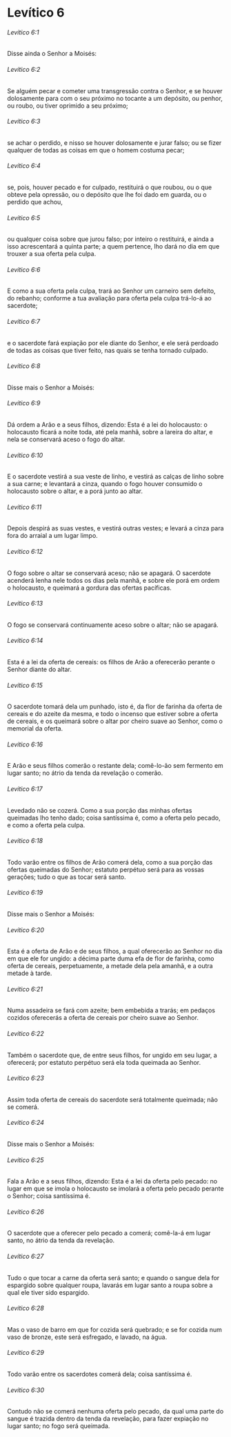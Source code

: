 # Levítico 6

###### Levítico 6:1

Disse ainda o Senhor a Moisés:

###### Levítico 6:2

Se alguém pecar e cometer uma transgressão contra o Senhor, e se houver dolosamente para com o seu próximo no tocante a um depósito, ou penhor, ou roubo, ou tiver oprimido a seu próximo;

###### Levítico 6:3

se achar o perdido, e nisso se houver dolosamente e jurar falso; ou se fizer qualquer de todas as coisas em que o homem costuma pecar;

###### Levítico 6:4

se, pois, houver pecado e for culpado, restituirá o que roubou, ou o que obteve pela opressão, ou o depósito que lhe foi dado em guarda, ou o perdido que achou,

###### Levítico 6:5

ou qualquer coisa sobre que jurou falso; por inteiro o restituirá, e ainda a isso acrescentará a quinta parte; a quem pertence, lho dará no dia em que trouxer a sua oferta pela culpa.

###### Levítico 6:6

E como a sua oferta pela culpa, trará ao Senhor um carneiro sem defeito, do rebanho; conforme a tua avaliação para oferta pela culpa trá-lo-á ao sacerdote;

###### Levítico 6:7

e o sacerdote fará expiação por ele diante do Senhor, e ele será perdoado de todas as coisas que tiver feito, nas quais se tenha tornado culpado.

###### Levítico 6:8

Disse mais o Senhor a Moisés:

###### Levítico 6:9

Dá ordem a Arão e a seus filhos, dizendo: Esta é a lei do holocausto: o holocausto ficará a noite toda, até pela manhã, sobre a lareira do altar, e nela se conservará aceso o fogo do altar.

###### Levítico 6:10

E o sacerdote vestirá a sua veste de linho, e vestirá as calças de linho sobre a sua carne; e levantará a cinza, quando o fogo houver consumido o holocausto sobre o altar, e a porá junto ao altar.

###### Levítico 6:11

Depois despirá as suas vestes, e vestirá outras vestes; e levará a cinza para fora do arraial a um lugar limpo.

###### Levítico 6:12

O fogo sobre o altar se conservará aceso; não se apagará. O sacerdote acenderá lenha nele todos os dias pela manhã, e sobre ele porá em ordem o holocausto, e queimará a gordura das ofertas pacíficas.

###### Levítico 6:13

O fogo se conservará continuamente aceso sobre o altar; não se apagará.

###### Levítico 6:14

Esta é a lei da oferta de cereais: os filhos de Arão a oferecerão perante o Senhor diante do altar.

###### Levítico 6:15

O sacerdote tomará dela um punhado, isto é, da flor de farinha da oferta de cereais e do azeite da mesma, e todo o incenso que estiver sobre a oferta de cereais, e os queimará sobre o altar por cheiro suave ao Senhor, como o memorial da oferta.

###### Levítico 6:16

E Arão e seus filhos comerão o restante dela; comê-lo-ão sem fermento em lugar santo; no átrio da tenda da revelação o comerão.

###### Levítico 6:17

Levedado não se cozerá. Como a sua porção das minhas ofertas queimadas lho tenho dado; coisa santíssima é, como a oferta pelo pecado, e como a oferta pela culpa.

###### Levítico 6:18

Todo varão entre os filhos de Arão comerá dela, como a sua porção das ofertas queimadas do Senhor; estatuto perpétuo será para as vossas gerações; tudo o que as tocar será santo.

###### Levítico 6:19

Disse mais o Senhor a Moisés:

###### Levítico 6:20

Esta é a oferta de Arão e de seus filhos, a qual oferecerão ao Senhor no dia em que ele for ungido: a décima parte duma efa de flor de farinha, como oferta de cereais, perpetuamente, a metade dela pela amanhã, e a outra metade à tarde.

###### Levítico 6:21

Numa assadeira se fará com azeite; bem embebida a trarás; em pedaços cozidos oferecerás a oferta de cereais por cheiro suave ao Senhor.

###### Levítico 6:22

Também o sacerdote que, de entre seus filhos, for ungido em seu lugar, a oferecerá; por estatuto perpétuo será ela toda queimada ao Senhor.

###### Levítico 6:23

Assim toda oferta de cereais do sacerdote será totalmente queimada; não se comerá.

###### Levítico 6:24

Disse mais o Senhor a Moisés:

###### Levítico 6:25

Fala a Arão e a seus filhos, dizendo: Esta é a lei da oferta pelo pecado: no lugar em que se imola o holocausto se imolará a oferta pelo pecado perante o Senhor; coisa santíssima é.

###### Levítico 6:26

O sacerdote que a oferecer pelo pecado a comerá; comê-la-á em lugar santo, no átrio da tenda da revelação.

###### Levítico 6:27

Tudo o que tocar a carne da oferta será santo; e quando o sangue dela for espargido sobre qualquer roupa, lavarás em lugar santo a roupa sobre a qual ele tiver sido espargido.

###### Levítico 6:28

Mas o vaso de barro em que for cozida será quebrado; e se for cozida num vaso de bronze, este será esfregado, e lavado, na água.

###### Levítico 6:29

Todo varão entre os sacerdotes comerá dela; coisa santíssima é.

###### Levítico 6:30

Contudo não se comerá nenhuma oferta pelo pecado, da qual uma parte do sangue é trazida dentro da tenda da revelação, para fazer expiação no lugar santo; no fogo será queimada.

